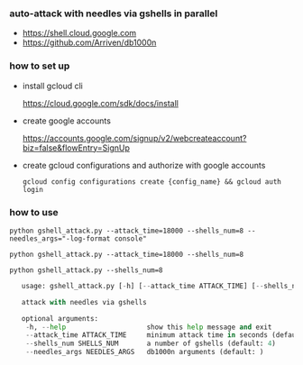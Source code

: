 ### auto-attack with needles via gshells in parallel
- https://shell.cloud.google.com
- https://github.com/Arriven/db1000n

### how to set up
- install gcloud cli

  https://cloud.google.com/sdk/docs/install
- create google accounts

  https://accounts.google.com/signup/v2/webcreateaccount?biz=false&flowEntry=SignUp
- create gcloud configurations and authorize with google accounts

  ``gcloud config configurations create {config_name} && gcloud auth login``

### how to use
  ``python gshell_attack.py --attack_time=18000 --shells_num=8 --needles_args="-log-format console"``
  
  ``python gshell_attack.py --attack_time=18000 --shells_num=8``
  
  ``python gshell_attack.py --shells_num=8``

  ```python gshell_attack.py --help
     usage: gshell_attack.py [-h] [--attack_time ATTACK_TIME] [--shells_num SHELLS_NUM] [--needles_args NEEDLES_ARGS]

     attack with needles via gshells

     optional arguments:
      -h, --help                    show this help message and exit
      --attack_time ATTACK_TIME     minimum attack time in seconds (default: 1)
      --shells_num SHELLS_NUM       a number of gshells (default: 4)
      --needles_args NEEDLES_ARGS   db1000n arguments (default: )
  ```
